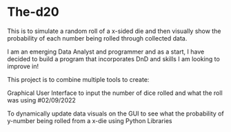 # The-d20
This is to simulate a random roll of a x-sided die and then visually show the probability of each number being rolled through collected data.

I am an emerging Data Analyst and programmer and as a start, I have decided to build a program that incorporates DnD and skills I am looking to improve in!

This project is to combine multiple tools to create:

  Graphical User Interface to input the number of dice rolled and what the roll was using <something> #02/09/2022
  
  To dynamically update data visuals on the GUI to see what the probability of y-number being rolled from a x-die using Python Libraries
  
  
